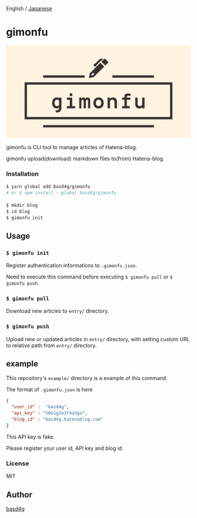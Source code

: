 English / [Japanese](README_ja.md)

# gimonfu

![logo](logo.png)

gimonfu is CLI tool to manage articles of Hatena-blog.

gimonfu upload(download) markdown files to(from) Hatena-blog.

### Installation

```sh
$ yarn global add basd4g/gimonfu
# or $ npm install --global basd4g/gimonfu

$ mkdir blog
$ cd blog
$ gimonfu init
```

## Usage

### `$ gimonfu init`

Register authentication informations to `.gimonfu.json`.

Need to execute this command before executing `$ gimonfu pull` or `$ gimonfu push`.

### `$ gimonfu pull`

Download new articles to `entry/` directory.

### `$ gimonfu push`

Upload new or updated articles in `entry/` directory, with setting custom URL to relative path from `entry/` directory.

## example

This repository's `example/` directory is a example of this command.

The format of `.gimonfu.json` is here

```.gimonfu.json
{
  "user_id" :  "basd4g",
  "api_key" : "h0o1g2e3f4u5ga",
  "blog_id" : "basd4g.hatenablog.com"
}
```

This API key is fake.

Please register your user id, API key and blog id.

### License

MIT

## Author

[basd4g](https://github.com/basd4g)

